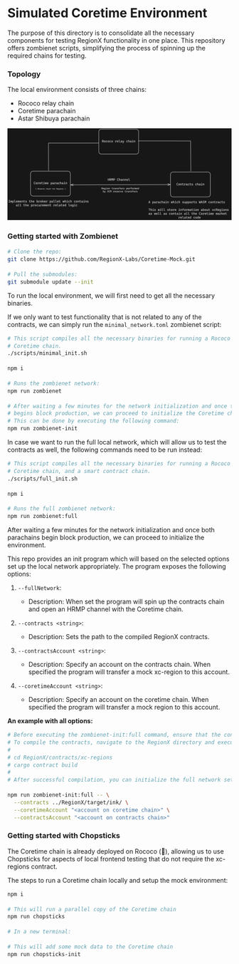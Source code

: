 # Simulated Coretime Environment

The purpose of this directory is to consolidate all the necessary components for testing RegionX functionality in one place. This repository offers zombienet scripts, simplifying the process of spinning up the required chains for testing.

### Topology

The local environment consists of three chains:

-   Rococo relay chain
-   Coretime parachain
-   Astar Shibuya parachain

<p align="center">
 <img src="./docs/topology.png" />
</p>

### Getting started with Zombienet

```sh
# Clone the repo:
git clone https://github.com/RegionX-Labs/Coretime-Mock.git

# Pull the submodules:
git submodule update --init
```

To run the local environment, we will first need to get all the necessary binaries.

If we only want to test functionality that is not related to any of the contracts, we can simply run the `minimal_network.toml` zombienet script:

```sh
# This script compiles all the necessary binaries for running a Rococo relay chain,
# Coretime chain.
./scripts/minimal_init.sh

npm i

# Runs the zombienet network:
npm run zombienet

# After waiting a few minutes for the network initialization and once the parachain 
# begins block production, we can proceed to initialize the Coretime chain. 
# This can be done by executing the following command:
npm run zombienet-init  
```

In case we want to run the full local network, which will allow us to test the contracts as well, the following commands need to be run instead:

```sh
# This script compiles all the necessary binaries for running a Rococo relay chain,
# Coretime chain, and a smart contract chain.
./scripts/full_init.sh

npm i

# Runs the full zombienet network:
npm run zombienet:full
```

After waiting a few minutes for the network initialization and once both parachains begin block production, we can proceed to initialize the environment.

This repo provides an init program which will based on the selected options set up the local network appropriately. The program exposes the following options:

1.  `--fullNetwork`:
    
    -   Description: When set the program will spin up the contracts chain and open an HRMP channel with the Coretime chain.

2.  `--contracts <string>`:
    
    -   Description: Sets the path to the compiled RegionX contracts.

3.  `--contractsAccount <string>`:
    
    -   Description:  Specify an account on the contracts chain. When specified the program will transfer a mock xc-region to this account.
    
4.  `--coretimeAccount <string>`:
    
    -   Description: Specify an account on the coretime chain. When specified the program will transfer a mock region to this account.

**An example with all options:**
```sh
# Before executing the zombienet-init:full command, ensure that the contracts within the RegionX directory are compiled.  
# To compile the contracts, navigate to the RegionX directory and execute the following commands:  
# 
# cd RegionX/contracts/xc-regions
# cargo contract build
# 
# After successful compilation, you can initialize the full network setup using the command below.

npm run zombienet-init:full -- \
  --contracts ../RegionX/target/ink/ \
  --coretimeAccount "<account on coretime chain>" \
  --contractsAccount "<account on contracts chain>"
```

### Getting started with Chopsticks

The Coretime chain is already deployed on Rococo (🥳), allowing us to use Chopsticks for aspects of local frontend testing that do not require the xc-regions contract.

The steps to run a Coretime chain locally and setup the mock environment:

```sh
npm i

# This will run a parallel copy of the Coretime chain
npm run chopsticks

# In a new terminal:

# This will add some mock data to the Coretime chain
npm run chopsticks-init
```
